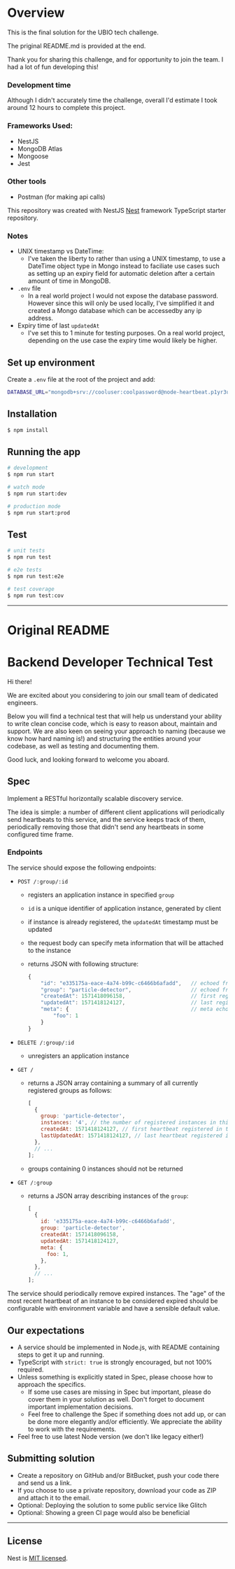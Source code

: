 # Overview

This is the final solution for the UBIO tech challenge.

The priginal README.md is provided at the end.

Thank you for sharing this challenge, and for opportunity to join the team. I had a lot of fun developing this!

### Development time

Although I didn't accurately time the challenge, overall I'd estimate I took around 12 hours to complete this project.

### Frameworks Used:

- NestJS
- MongoDB Atlas
- Mongoose
- Jest

### Other tools

- Postman (for making api calls)

This repository was created with NestJS
[Nest](https://github.com/nestjs/nest) framework TypeScript starter repository.

### Notes

- UNIX timestamp vs DateTime:
  - I've taken the liberty to rather than using a UNIX timestamp, to use a DateTime object type in Mongo instead to faciliate use cases such as setting up an expiry field for automatic deletion after a certain amount of time in MongoDB.
- `.env` file
  - In a real world project I would not expose the database password. However since this will only be used locally, I've simplified it and created a Mongo database which can be accessedby any ip address.
- Expiry time of last `updatedAt`
  - I've set this to 1 minute for testing purposes. On a real world project, depending on the use case the expiry time would likely be higher.

## Set up environment

Create a `.env` file at the root of the project and add:

```bash
DATABASE_URL="mongodb+srv://cooluser:coolpassword@node-heartbeat.p1yr3un.mongodb.net/%3FretryWrites=true&w=majority"
```

## Installation

```bash
$ npm install
```

## Running the app

```bash
# development
$ npm run start

# watch mode
$ npm run start:dev

# production mode
$ npm run start:prod
```

## Test

```bash
# unit tests
$ npm run test

# e2e tests
$ npm run test:e2e

# test coverage
$ npm run test:cov
```

---

# Original README

# Backend Developer Technical Test

Hi there!

We are excited about you considering to join our small team of dedicated engineers.

Below you will find a technical test that will help us understand your ability to write clean concise code, which is easy to reason about, maintain and support. We are also keen on seeing your approach to naming (because we know how hard naming is!) and structuring the entities around your codebase, as well as testing and documenting them.

Good luck, and looking forward to welcome you aboard.

## Spec

Implement a RESTful horizontally scalable discovery service.

The idea is simple: a number of different client applications will periodically send heartbeats to this service, and the service keeps track of them, periodically removing those that didn't send any heartbeats in some configured time frame.

### Endpoints

The service should expose the following endpoints:

- `POST /:group/:id`

  - registers an application instance in specified `group`
  - `id` is a unique identifier of application instance, generated by client
  - if instance is already registered, the `updatedAt` timestamp must be updated
  - the request body can specify meta information that will be attached to the instance
  - returns JSON with following structure:

    ```js
    {
        "id": "e335175a-eace-4a74-b99c-c6466b6afadd",   // echoed from path parameter
        "group": "particle-detector",                   // echoed from path parameter
        "createdAt": 1571418096158,                     // first registered heartbeat
        "updatedAt": 1571418124127,                     // last registered heartbeat
        "meta": {                                       // meta echoed from request body
            "foo": 1
        }
    }
    ```

- `DELETE /:group/:id`

  - unregisters an application instance

- `GET /`

  - returns a JSON array containing a summary of all currently registered groups as follows:

    ```js
    [
      {
        group: 'particle-detector',
        instances: '4', // the number of registered instances in this group
        createdAt: 1571418124127, // first heartbeat registered in this group
        lastUpdatedAt: 1571418124127, // last heartbeat registered in this group
      },
      // ...
    ];
    ```

  - groups containing 0 instances should not be returned

- `GET /:group`

  - returns a JSON array describing instances of the `group`:

    ```js
    [
      {
        id: 'e335175a-eace-4a74-b99c-c6466b6afadd',
        group: 'particle-detector',
        createdAt: 1571418096158,
        updatedAt: 1571418124127,
        meta: {
          foo: 1,
        },
      },
      // ...
    ];
    ```

The service should periodically remove expired instances. The "age" of the most recent heartbeat of an instance to be considered expired should be configurable with environment variable and have a sensible default value.

## Our expectations

- A service should be implemented in Node.js, with README containing steps to get it up and running.
- TypeScript with `strict: true` is strongly encouraged, but not 100% required.
- Unless something is explicitly stated in Spec, please choose how to approach the specifics.
  - If some use cases are missing in Spec but important, please do cover them in your solution as well. Don't forget to document important implementation decisions.
  - Feel free to challenge the Spec if something does not add up, or can be done more elegantly and/or efficiently. We appreciate the ability to work with the requirements.
- Feel free to use latest Node version (we don't like legacy either!)

## Submitting solution

- Create a repository on GitHub and/or BitBucket, push your code there and send us a link.
- If you choose to use a private repository, download your code as ZIP and attach it to the email.
- Optional: Deploying the solution to some public service like Glitch
- Optional: Showing a green CI page would also be beneficial

---

## License

Nest is [MIT licensed](LICENSE).
